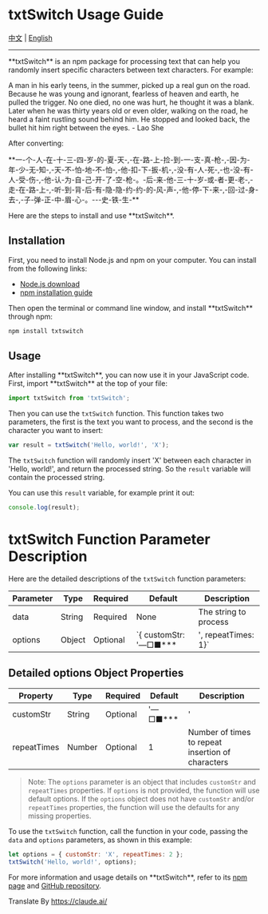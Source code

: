 # txtSwitch Usage Guide

[中文](https://github.com/fangxiaoxingit/txtSwitch/blob/main/README.zh-CN.md "中文") | [English](https://github.com/fangxiaoxingit/txtSwitch/blob/main/README.en.md "English")

------------


\*\*txtSwitch\*\* is an npm package for processing text that can help you randomly insert specific characters between text characters. For example:

A man in his early teens, in the summer, picked up a real gun on the road. Because he was young and ignorant, fearless of heaven and earth, he pulled the trigger. No one died, no one was hurt, he thought it was a blank. Later when he was thirty years old or even older, walking on the road, he heard a faint rustling sound behind him. He stopped and looked back, the bullet hit him right between the eyes. - Lao She

After converting: 

\*\*一-个-人-在-十-三-四-岁-的-夏-天-,-在-路-上-捡-到-一-支-真-枪-,-因-为-年-少-无-知-,-天-不-怕-地-不-怕-,-他-扣-下-扳-机-,-没-有-人-死-,-也-没-有-人-受-伤-,-他-认-为-自-己-开-了-空-枪-。-后-来-他-三-十-岁-或-者-更-老-,-走-在-路-上-,-听-到-背-后-有-隐-隐-约-约-的-风-声-,-他-停-下-来-,-回-过-身-去-,-子-弹-正-中-眉-心-。---史-铁-生-\*\*

Here are the steps to install and use \*\*txtSwitch\*\*.

## Installation

First, you need to install Node.js and npm on your computer. You can install from the following links:

- [Node.js download](https://nodejs.org/en/download/)
- [npm installation guide](https://www.npmjs.cn/getting-started/)

Then open the terminal or command line window, and install \*\*txtSwitch\*\* through npm:

```bash
npm install txtswitch
```

## Usage

After installing \*\*txtSwitch\*\*, you can now use it in your JavaScript code. First, import \*\*txtSwitch\*\* at the top of your file: 

```javascript
import txtSwitch from 'txtSwitch';
```

Then you can use the `txtSwitch` function. This function takes two parameters, the first is the text you want to process, and the second is the character you want to insert:

```javascript
var result = txtSwitch('Hello, world!', 'X'); 
```

The `txtSwitch` function will randomly insert 'X' between each character in 'Hello, world!', and return the processed string. So the `result` variable will contain the processed string. 

You can use this `result` variable, for example print it out:

```javascript
console.log(result);
```

# txtSwitch Function Parameter Description

Here are the detailed descriptions of the `txtSwitch` function parameters:

| Parameter | Type | Required | Default | Description |
|-|-|-|-|-|
| data | String | Required | None | The string to process | 
| options | Object | Optional | `{ customStr: '—□■\*\*\*|', repeatTimes: 1}` | Custom options including custom string of characters to insert and number of repeats |

## Detailed options Object Properties

| Property | Type | Required | Default | Description |
|-|-|-|-|-|
| customStr | String | Optional | '—□■\*\*\*|' | Custom characters to insert into data |
| repeatTimes | Number | Optional | 1 | Number of times to repeat insertion of characters |

> Note: The `options` parameter is an object that includes `customStr` and `repeatTimes` properties. If `options` is not provided, the function will use default options. If the `options` object does not have `customStr` and/or `repeatTimes` properties, the function will use the defaults for any missing properties.

To use the `txtSwitch` function, call the function in your code, passing the `data` and `options` parameters, as shown in this example:

```javascript
let options = { customStr: 'X', repeatTimes: 2 };
txtSwitch('Hello, world!', options); 
```

For more information and usage details on \*\*txtSwitch\*\*, refer to its [npm page](https://www.npmjs.com/package/txtswitch) and [GitHub repository](https://github.com/fangxiaoxingit/txtSwitch).

Translate By https://claude.ai/